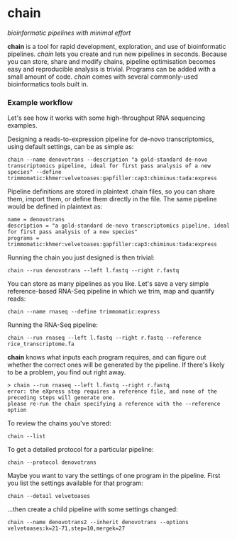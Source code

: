 chain
=====

_bioinformatic pipelines with minimal effort_

**chain** is a tool for rapid development, exploration, and use of bioinformatic pipelines. *chain* lets you create and run new pipelines in seconds. Because you can store, share and modify chains, pipeline optimisation becomes easy and reproducible analysis is trivial. Programs can be added with a small amount of code. *chain* comes with several commonly-used bioinformatics tools built in.

### Example workflow

Let's see how it works with some high-throughput RNA sequencing examples.

Designing a reads-to-expression pipeline for de-novo transcriptomics, using default settings, can be as simple as:

`chain --name denovotrans --description "a gold-standard de-novo transcriptomics pipeline, ideal for first pass analysis of a new species" --define trimmomatic:khmer:velvetoases:gapfiller:cap3:chiminus:tada:express`

Pipeline definitions are stored in plaintext .chain files, so you can share them, import them, or define them directly in the file. The same pipeline would be defined in plaintext as:

```
name = denovotrans
description = "a gold-standard de-novo transcriptomics pipeline, ideal for first pass analysis of a new species"
programs = trimmomatic:khmer:velvetoases:gapfiller:cap3:chiminus:tada:express
```

Running the chain you just designed is then trivial:

`chain --run denovotrans --left l.fastq --right r.fastq`

You can store as many pipelines as you like. Let's save a very simple reference-based RNA-Seq pipeline in which we trim, map and quantify reads:

`chain --name rnaseq --define trimmomatic:express`

Running the RNA-Seq pipeline:

`chain --run rnaseq --left l.fastq --right r.fastq --reference rice_transcriptome.fa`

**chain** knows what inputs each program requires, and can figure out whether the correct ones will be generated by the pipeline. If there's likely to be a problem, you find out right away.

```
> chain --run rnaseq --left l.fastq --right r.fastq
error: the eXpress step requires a reference file, and none of the preceding steps will generate one. 
please re-run the chain specifying a reference with the --reference option
```

To review the chains you've stored:

`chain --list`

To get a detailed protocol for a particular pipeline:

`chain --protocol denovotrans`

Maybe you want to vary the settings of one program in the pipeline. First you list the settings available for that program:

`chain --detail velvetoases`

...then create a child pipeline with some settings changed:

`chain --name denovotrans2 --inherit denovotrans --options velvetoases:k=21-71,step=10,mergek=27`

